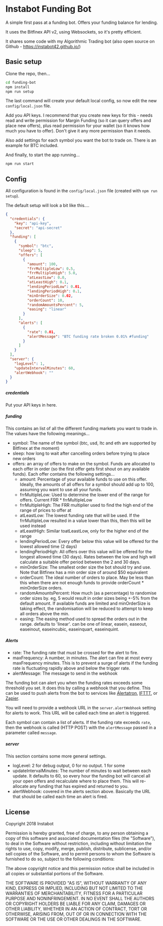 # Instabot Funding Bot


A simple first pass at a funding bot. Offers your funding balance for lending.

It uses the Bitfinex API v2, using Websockets, so it's pretty efficient.

It shares some code with my Algorithmic Trading bot (also open source on Github - https://instabot42.github.io/)


## Basic setup

Clone the repo, then...

```bash
cd funding-bot
npm install
npm run setup
```

The last command will create your default local config, so now edit the new `config/local.json` file.

Add you API keys. I recommend that you create new keys for this -
needs read and write permission for Margin Funding (so it can query offers and place new offers),
plus read permission for your wallet (so it knows how much you have to offer). Don't give it any more
permission than it needs.

Also add settings for each symbol you want the bot to trade on. There is an example for BTC included.

And finally, to start the app running...

```bash
npm run start
```

## Config

All configuration is found in the `config/local.json` file (created with `npm run setup`).

The default setup will look a bit like this....

```json
{
  "credentials": {
    "key": "api-key",
    "secret": "api-secret"
  },
  "funding": [
    {
      "symbol": "btc",
      "sleep": 5,
      "offers": [
        {
          "amount": 100,
          "frrMultipleLow": 0.5,
          "frrMultipleHigh": 5.0,
          "atLeastLow": 0.0,
          "atLeastHigh": 0.1,
          "lendingPeriodLow": 0.01,
          "lendingPeriodHigh": 0.1,
          "minOrderSize": 0.02,
          "orderCount": 10,
          "randomAmountsPercent": 5,
          "easing": "linear"
        }
      ],
      "alerts": [
        {
          "rate": 0.01,
          "alertMessage": "BTC funding rate broken 0.01% #funding"
        }
      ]
    }
  ],
  "server": {
    "logLevel": 1,
    "updateIntervalMinutes": 60,
    "alertWebhook": ""
  }
}
```

##### credentials

Put your API keys in here.

##### funding

This contains an list of all the different funding markets you want to trade in. The values have the following meanings...

- symbol: The name of the symbol (btc, usd, ltc and eth are supported by Bitfinex at the moment)
- sleep: how long to wait after cancelling orders before trying to place new orders
- offers: an array of offers to make on the symbol. Funds are allocated to each offer in order (so the first offer gets first shout on any available funds). Each offer contains the following settings...
  - amount: Percentage of your available funds to use on this offer. Ideally, the amounts of all offers for a symbol should add up to 100, assuming you want to use all your funds.
  - frrMultipleLow: Used to determine the lower end of the range for offers. Current FRR * frrMultipleLow
  - frrMultipleHigh: The FRR multiplier used to find the high end of the range of prices to offer at
  - atLeastLow: The lowest funding rate that will be used. If the frrMultipleLow resulted in a value lower than this, then this will be used instead
  - atLeastHigh: Similar toatLeastLow, only for the higher end of the range
  - lendingPeriodLow: Every offer below this value will be offered for the lowest allowed time (2 days)
  - lendingPeriodHigh: All offers over this value will be offered for the longest allowed time (30 days). Rates between the low and high will calculate a suitable offer period between the 2 and 30 days.
  - minOrderSize: The smallest order size the bot should try and use. Note that Bitfinex has a min order size of around $50 equivalent
  - orderCount: The ideal number of orders to place. May be less than this when there are not enough funds to provide orderCount * minOrderSize orders.
  - randomAmountsPercent: How much (as a percentage) to randomise order sizes by. eg, 5 would result in order sizes being +-5% from the default amount. If available funds are limited and minOrderSize is taking effect, the randomisation will be reduced to attempt to keep all orders above the min.
  - easing: The easing method used to spread the orders out in the range. defaults to 'linear'. can be one of linear, easein, easeout, easeinout, easeincubic, easeinquart, easeinquint.

##### Alerts

- rate: The funding rate that must be crossed for the alert to fire.
- maxFrequency: A number, in minutes. The alert can fire at most every maxFrequency minutes. This is to prevent a surge of alerts if the funding rate is fluctuating rapidly above and below the trigger rate.
- alertMessage: The message to send in the webhook

The funding bot can alert you when the funding rates exceeds some threshold you set. It does this by calling a webhook that you
define. This can be used to push alerts from the bot to services like [Alertatron](https://alertatron.com/),
[IFTTT](https://ifttt.com/), or [Zapier](https://zapier.com/).

You will need to provide a webhook URL in the `server.alertWebhook` setting for alerts to work.
This URL will be called each time an alert is triggered.

Each symbol can contain a list of alerts. If the funding rate exceeds `rate`, then the webhook is called (HTTP POST)
with the `alertMessage` passed in a parameter called `message`.


##### server

This section contains some more general settings.

- logLevel: 2 for debug output, 0 for no output. 1 for some
- updateIntervalMinutes: The number of minutes to wait between each update. It defaults to 60, so every hour the
  funding bot will cancel all your open offers and recalculate where to place them. This will re-allocate any funding
  that has expired and returned to you.
- alertWebhook: covered in the alerts section above. Basically the URL that should be called each time an alert is fired.



## License

Copyright 2018 Instabot

Permission is hereby granted, free of charge, to any person obtaining a copy of
this software and associated documentation files (the "Software"), to deal in the
Software without restriction, including without limitation the rights to use, copy,
modify, merge, publish, distribute, sublicense, and/or sell copies of the Software,
and to permit persons to whom the Software is furnished to do so, subject to the
following conditions:

The above copyright notice and this permission notice shall be included in all
copies or substantial portions of the Software.

THE SOFTWARE IS PROVIDED "AS IS", WITHOUT WARRANTY OF ANY KIND, EXPRESS OR IMPLIED,
INCLUDING BUT NOT LIMITED TO THE WARRANTIES OF MERCHANTABILITY, FITNESS FOR A
PARTICULAR PURPOSE AND NONINFRINGEMENT. IN NO EVENT SHALL THE AUTHORS OR COPYRIGHT
HOLDERS BE LIABLE FOR ANY CLAIM, DAMAGES OR OTHER LIABILITY, WHETHER IN AN ACTION
OF CONTRACT, TORT OR OTHERWISE, ARISING FROM, OUT OF OR IN CONNECTION WITH THE
SOFTWARE OR THE USE OR OTHER DEALINGS IN THE SOFTWARE.
